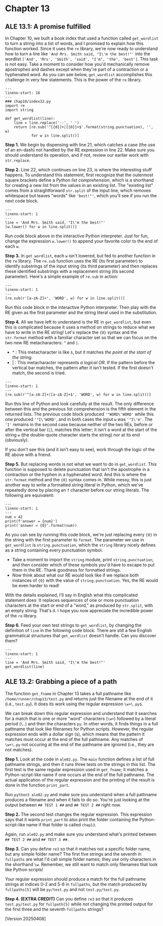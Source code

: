 # Chapter 13

## ALE 13.1: A promise fulfilled

In Chapter 10, we built a book index that used a function called `get_wordlist` to turn a string into a list of words, and I promised to explain how this function worked. Since it uses the `re` library, we're now ready to understand how to turn a line like `'And Mrs. Smith said, "I\'m the best!"'` into the wordlist `['And', 'Mrs', 'Smith', 'said', "I'm", 'the', 'best']`. This task is not easy. Take a moment to consider how you'd mechanically remove apostrophes and dashes except when they're part of a contraction or a hyphenated word. As you can see below, `get_wordlist` accomplishes this challenge in very few statements. This is the power of the `re` library.

```{code-block} python
---
lineno-start: 16
---
### chap10/index32.py
import re
import string

def get_wordlist(line):
    line = line.replace('--', ' ')
    return [re.sub('^[{0}]+|[{0}]+$'.format(string.punctuation), '', w)
            for w in line.split()]
```

**Step 1.** We begin by dispensing with line 21, which catches a case (the use of an en-dash) not handled by the RE expression in line 22. Make sure you should understand its operation, and if not, review our earlier work with `str.replace`.

**Step 2.** Line 22, which continues on line 23, is where the interesting stuff happens. To understand this statement, first recognize that the outermost square brackets define a *Python list comprehension*, which is a shorthand for creating a new list from the values in an existing list. The "existing list" comes from a straightforward `str.split` of the input line, which removes whitespace but leaves "words" like `'best!"'`, which you'll see if you run the next code block.

```{code-block} python
---
lineno-start: 1
---
line = 'And Mrs. Smith said, "I\'m the best!"'
[w.lower() for w in line.split()]
```

Run code block above in the interactive Python interpreter. Just for fun, change the expression `w.lower()` to append your favorite color to the end of each `w`.

**Step 3.** In `get_wordlist`, each `w` isn't lowered, but fed to another function in the `re` library. The `re.sub` function uses the RE (its first parameter) to identify substrings of the input string (its third parameter) and then replaces these identified substrings with a replacement string (its second parameter). Here's a simple example of `re.sub` in action:

```{code-block} python
---
lineno-start: 1
---
[re.sub(r'[a-zA-Z]+', 'WORD', w) for w in line.split()]
```

Run this code block in the interactive Python interpreter. Then play with the RE given as the first parameter and the string literal used in the substitution.

**Step 4.** All we have left to understand is the RE in `get_wordlist`, but even this is complicated because it uses a method on strings to reduce what we have to write in the RE string! Let's replace the `{0}` syntax and the `str.format` method with a familiar character set so that we can focus on the two new RE metacharacters: `^` and `|`.

* \^ : This metacharacter is like `$`, but it matches *the point at the start of the string*.
* \| : This metacharacter represents *a logical OR*. If the pattern before the vertical bar matches, the pattern after it isn't tested. If the first doesn't match, the second is tried.

```{code-block} python
---
lineno-start: 1
---
[re.sub(r'^[a-zA-Z]+|[a-zA-Z]+$', 'WORD', w) for w in line.split()]
```

Run this line of Python and look carefully at the result. The only difference between this and the previous list comprehension is the fifth element in the returned lists. The previous code block produced `'"WORD\'WORD'` while this one produced `'"I\'WORD'`, and in both cases the input `w` was `'"I\'m'`. The `'I'` remains in the second case because neither of the two REs, before or after the vertical bar (`|`), matches this letter; it isn't a word at the start of the string `w` (the double-quote character starts the string) nor at its end (obviously).

If you don't see this (and it isn't easy to see), work through the logic of the RE above with a friend.

**Step 5.** But replacing words is not what we want to do in `get_wordlist`. This function is supposed to delete punctuation that isn't the apostrophe in a contraction or the hyphen in a hyphenated word. And this is where the `str.format` method and the `{0}` syntax comes in. While messy, this is just another way to write a formatted string literal in Python, which we've repeatedly done by placing an `f` character before our string literals. The following are equivalent:

```{code-block} python
---
lineno-start: 1
---
num = 42
print(f'answer = {num}')
print('answer = {0}'.format(num))
```

As you can see by running this code block, we're just replacing every `{0}` in the string with the first parameter to `format`. The parameter we use in `get_wordlist` is `string.punctuation`, which the `string` library nicely defines as a string containing every punctuation symbol. 

* Take a moment to import the `string` module, print `string.punctuation`, and then consider which of these symbols you'd have to escape to put them in the RE. Thank goodness for formatted strings.
* Now think about what our RE would look like if we replace both instances of `{0}` with the value of `string.punctuation`. Yes, the RE would be even harder to read!

With the details explained, I'll say in English what this complicated statement does: It replaces sequences of one or more punctuation characters at the start or end of a "word," as produced by `str.split`, with an empty string. That's it. I hope you now appreciate the incredible power of the `re` library.

**Step 6.** Feed your own test strings to `get_wordlist`, by changing the definition of `line` in the following code block. There are still a few English grammatical structures that `get_wordlist` doesn't handle. Can you discover them?

```{code-block} python
---
lineno-start: 1
---
line = 'And Mrs. Smith said, "I\'m the best!"'
get_wordlist(line)
```

## ALE 13.2: Grabbing a piece of a path

The function `get_fname` in Chapter 13 takes a full pathname like `/home/runner/chap13/test.py` and returns just the filename at the end of it (i.e., `test.py`). It does its work using the regular expression `\w+\.py$`.

We can break down this regular expression and understand that it searches for a match that is one or more "word" characters (`\w+`) followed by a literal period (`\.`) and then the characters `py`. In other words, it finds things in a full pathname that look like filenames for Python scripts. However, the regular expression ends with a dollar sign (`$`), which means that the pattern it matches must occur at the end of the full pathname. Any matches of `\w+\.py` not occuring at the end of the pathname are ignored (i.e., they are not matches).

**Step 1.** Look at the code in `ale02.py`. The `main` function defines a list of full pathname strings, and then it runs three tests on the strings in this list. The first test is the same regular expression used in `get_fname`; it matches a Python-script-like name if one occurs at the end of the full pathname. The actual application of the regular expression and the printing of the result is done in the function `print_part`.

Run `python3 ale02.py` and make sure you understand when a full pathname produces a filename and when it fails to do so. You're just looking at the output between `## TEST 1 ##` and `## TEST 2 ##` right now.

**Step 2.** The second test changes the regular expression. This expression says that it wants `print_part` to also print the folder containing the Python-script-like name if that folder is called `chap13`.

Again, run `ale02.py` and make sure you understand what's printed between `## TEST 2 ##` and `## TEST 3 ##`.

**Step 3.** Can you define `re3` so that it matches not a specific folder name, but any simple folder name? The first five strings and the seventh in `fullpaths` are what I'd call simple folder names; they use only characters in the shorthand `\w`. Remember, we still want to match only filenames that look like Python scripts!

Your regular expression should produce a match for the full pathname strings at indices 0-2 and 5-6 in `fullpaths`, but the match produced by `fullpaths[5]` will be `py/test.py` and not `test.py/test.py`.

**Step 4. (EXTRA CREDIT)** Can you define `re3` so that it produces `test.py/test.py` for `fullpath[5]` while not changing the printed output for the first three and the seventh `fullpaths` strings?

\[Version 20250408\]
